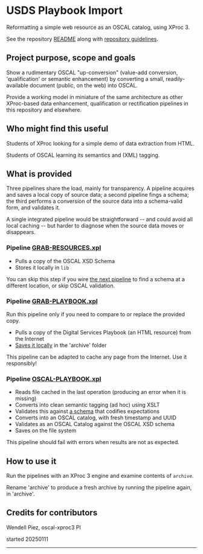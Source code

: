 # USDS Playbook Import

Reformatting a simple web resource as an OSCAL catalog, using XProc 3.

See the repository [README](../README.md) along with [repository guidelines](../CODE_OF_CONDUCT.md).

## Project purpose, scope and goals

Show a rudimentary OSCAL "up-conversion" (value-add conversion, 'qualification' or semantic enhancement) by converting a small, readily-available document (public, on the web) into OSCAL.

Provide a working model in miniature of the same architecture as other XProc-based data enhancement, qualification or rectification pipelines in this repository and elsewhere.

## Who might find this useful

Students of XProc looking for a simple demo of data extraction from HTML.

Students of OSCAL learning its semantics and (XML) tagging.

## What is provided

Three pipelines share the load, mainly for transparency. A pipeline acquires and saves a local copy of source data; a second pipeline fings a schema; the third performs a conversion of the source data into a schema-valid form, and validates it.

A single integrated pipeline would be straightforward -- and could avoid all local caching -- but harder to diagnose when the source data moves or disappears.

### Pipeline [GRAB-RESOURCES.xpl](GRAB-RESOURCES.xpl)

- Pulls a copy of the OSCAL XSD Schema
- Stores it locally in `lib`

You can skip this step if you wire [the next pipeline](OSCAL-PLAYBOOK.xpl) to find a schema at a different location, or skip OSCAL validation.

### Pipeline [GRAB-PLAYBOOK.xpl](GRAB-PLAYBOOK.xpl)

Run this pipeline only if you need to compare to or replace the provided copy.

- Pulls a copy of the Digital Services Playbook (an HTML resource) from the Internet
- [Saves it locally](archive/playbook-source.html) in the 'archive' folder

This pipeline can be adapted to cache any page from the Internet. Use it responsibly!

### Pipeline [OSCAL-PLAYBOOK.xpl](OSCAL-PLAYBOOK.xpl)

- Reads file cached in the last operation (producing an error when it is missing)
- Converts into clean semantic tagging (ad hoc) using XSLT
- Validates this against [a schema](src/playbook.rnc) that codifies expectations
- Converts into an OSCAL catalog, with fresh timestamp and UUID
- Validates as an OSCAL Catalog against the OSCAL XSD schema
- Saves on the file system

This pipeline should fail with errors when results are not as expected.

## How to use it

Run the pipelines with an XProc 3 engine and examine contents of `archive`.

Rename 'archive' to produce a fresh archive by running the pipeline again, in 'archive'.

## Credits for contributors

Wendell Piez, oscal-xproc3 PI

started 20250111

---


